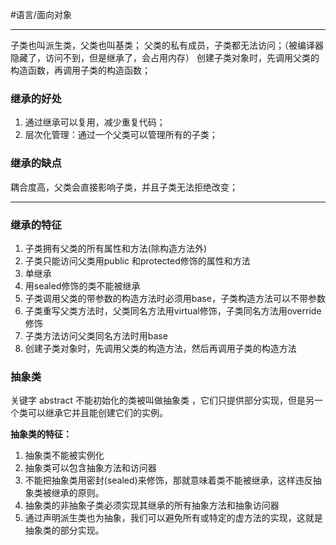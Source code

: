 #语言/面向对象 
***
子类也叫派生类，父类也叫基类；
父类的私有成员，子类都无法访问；（被编译器隐藏了，访问不到，但是继承了，会占用内存）
创建子类对象时，先调用父类的构造函数，再调用子类的构造函数；

### 继承的好处
1.  通过继承可以复用，减少重复代码；
2.  层次化管理：通过一个父类可以管理所有的子类；

### 继承的缺点
耦合度高，父类会直接影响子类，并且子类无法拒绝改变；

***
### 继承的特征
1. 子类拥有父类的所有属性和方法(除构造方法外)
2. 子类只能访问父类用public 和protected修饰的属性和方法
3. 单继承
4. 用sealed修饰的类不能被继承
5. 子类调用父类的带参数的构造方法时必须用base，子类构造方法可以不带参数
6. 子类重写父类方法时，父类同名方法用virtual修饰，子类同名方法用override修饰
7. 子类方法访问父类同名方法时用base
8. 创建子类对象时，先调用父类的构造方法，然后再调用子类的构造方法

### 抽象类
关键字 abstract
不能初始化的类被叫做抽象类 ，它们只提供部分实现，但是另一个类可以继承它并且能创建它们的实例。

**抽象类的特征：**
1. 抽象类不能被实例化
2. 抽象类可以包含抽象方法和访问器
3. 不能把抽象类用密封(sealed)来修饰，那就意味着类不能被继承，这样违反抽象类被继承的原则。
4. 抽象类的非抽象子类必须实现其继承的所有抽象方法和抽象访问器
5. 通过声明派生类也为抽象，我们可以避免所有或特定的虚方法的实现，这就是抽象类的部分实现。